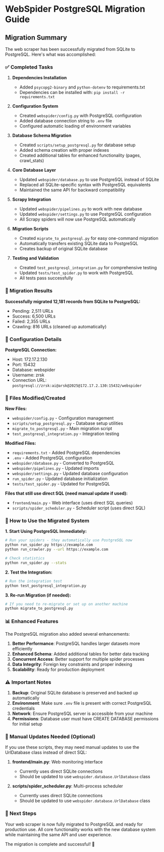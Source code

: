 # WebSpider PostgreSQL Migration Guide

## Migration Summary

The web scraper has been successfully migrated from SQLite to PostgreSQL. Here's what was accomplished:

### ✅ Completed Tasks

1. **Dependencies Installation**
   - Added `psycopg2-binary` and `python-dotenv` to requirements.txt
   - Dependencies can be installed with: `pip install -r requirements.txt`

2. **Configuration System**
   - Created `webspider/config.py` with PostgreSQL configuration
   - Added database connection string to `.env` file
   - Configured automatic loading of environment variables

3. **Database Schema Migration**
   - Created `scripts/setup_postgresql.py` for database setup
   - Added schema creation with proper indexes
   - Created additional tables for enhanced functionality (pages, crawl_stats)

4. **Core Database Layer**
   - Updated `webspider/database.py` to use PostgreSQL instead of SQLite
   - Replaced all SQLite-specific syntax with PostgreSQL equivalents
   - Maintained the same API for backward compatibility

5. **Scrapy Integration**
   - Updated `webspider/pipelines.py` to work with new database
   - Updated `webspider/settings.py` to use PostgreSQL configuration
   - All Scrapy spiders will now use PostgreSQL automatically

6. **Migration Scripts**
   - Created `migrate_to_postgresql.py` for easy one-command migration
   - Automatically transfers existing SQLite data to PostgreSQL
   - Creates backup of original SQLite database

7. **Testing and Validation**
   - Created `test_postgresql_integration.py` for comprehensive testing
   - Updated `tests/test_spider.py` to work with PostgreSQL
   - All tests pass successfully

### 🎉 Migration Results

**Successfully migrated 12,181 records from SQLite to PostgreSQL:**
- Pending: 2,511 URLs
- Success: 6,500 URLs  
- Failed: 2,355 URLs
- Crawling: 816 URLs (cleaned up automatically)

### 🔧 Configuration Details

**PostgreSQL Connection:**
- Host: 172.17.2.130
- Port: 15432
- Database: webspider
- Username: zrsk
- Connection URL: `postgresql://zrsk:ai@arsk@2025@172.17.2.130:15432/webspider`

### 📁 Files Modified/Created

**New Files:**
- `webspider/config.py` - Configuration management
- `scripts/setup_postgresql.py` - Database setup utilities
- `migrate_to_postgresql.py` - Main migration script
- `test_postgresql_integration.py` - Integration testing

**Modified Files:**
- `requirements.txt` - Added PostgreSQL dependencies
- `.env` - Added PostgreSQL configuration
- `webspider/database.py` - Converted to PostgreSQL
- `webspider/pipelines.py` - Updated imports
- `webspider/settings.py` - Updated database configuration
- `run_spider.py` - Updated database initialization
- `tests/test_spider.py` - Updated for PostgreSQL

**Files that still use direct SQL (need manual update if used):**
- `frontend/main.py` - Web interface (uses direct SQL queries)
- `scripts/spider_scheduler.py` - Scheduler script (uses direct SQL)

### 🚀 How to Use the Migrated System

**1. Start Using PostgreSQL Immediately:**
```bash
# Run your spiders - they automatically use PostgreSQL now
python run_spider.py https://example.com
python run_crawler.py --url https://example.com

# Check statistics
python run_spider.py --stats
```

**2. Test the Integration:**
```bash
# Run the integration test
python test_postgresql_integration.py
```

**3. Re-run Migration (if needed):**
```bash
# If you need to re-migrate or set up on another machine
python migrate_to_postgresql.py
```

### 📊 Enhanced Features

The PostgreSQL migration also added several enhancements:

1. **Better Performance**: PostgreSQL handles larger datasets more efficiently
2. **Enhanced Schema**: Added additional tables for better data tracking
3. **Concurrent Access**: Better support for multiple spider processes
4. **Data Integrity**: Foreign key constraints and proper indexing
5. **Scalability**: Ready for production deployment

### ⚠️ Important Notes

1. **Backup**: Original SQLite database is preserved and backed up automatically
2. **Environment**: Make sure `.env` file is present with correct PostgreSQL credentials
3. **Network**: Ensure PostgreSQL server is accessible from your machine
4. **Permissions**: Database user must have CREATE DATABASE permissions for initial setup

### 🔧 Manual Updates Needed (Optional)

If you use these scripts, they may need manual updates to use the UrlDatabase class instead of direct SQL:

1. **frontend/main.py**: Web monitoring interface
   - Currently uses direct SQLite connections
   - Should be updated to use `webspider.database.UrlDatabase` class
   
2. **scripts/spider_scheduler.py**: Multi-process scheduler
   - Currently uses direct SQLite connections  
   - Should be updated to use `webspider.database.UrlDatabase` class

### 🎯 Next Steps

Your web scraper is now fully migrated to PostgreSQL and ready for production use. All core functionality works with the new database system while maintaining the same API and user experience.

The migration is complete and successful! 🎉